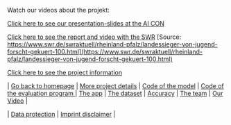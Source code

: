 Watch our videos about the projekt:

[Click here to see our presentation-slides at the AI CON](https://www.youtube.com/watch?v=Fi_lD6dlfEU)

[Click here to see the report and video with the SWR](https://www.swr.de/swraktuell/rheinland-pfalz/landessieger-von-jugend-forscht-gekuert-100.html)
[Source: https://www.swr.de/swraktuell/rheinland-pfalz/landessieger-von-jugend-forscht-gekuert-100.html](https://www.swr.de/swraktuell/rheinland-pfalz/landessieger-von-jugend-forscht-gekuert-100.html)


[Click here to see the project information](https://www.youtube.com/watch?v=XQqo0KjTO1Q&feature=youtu.be)






| [Go back to homepage](https://matheli.github.io/Fall_Detection_App_AI/.) | [More project details](https://matheli.github.io/Fall_Detection_App_AI/posts/More%20details.html) | [Code of the model](https://matheli.github.io/Fall_Detection_App_AI/posts/First_model.html) | [Code of the evaluation program ](https://matheli.github.io/Fall_Detection_App_AI/posts/Second_model.html) | [The app](https://matheli.github.io/Fall_Detection_App_AI/posts/The_app_code.html) | [The dataset](https://matheli.github.io/Fall_Detection_App_AI/posts/The_dataset.html) | [Accuracy](https://matheli.github.io/Fall_Detection_App_AI/posts/Accuracy.html) | [The team](https://matheli.github.io/Fall_Detection_App_AI/posts/The_team/The_team.html) | [Our Video](https://matheli.github.io/Fall_Detection_App_AI/posts/The_Video.html) |


| [Data protection](https://matheli.github.io/Fall_Detection_App_AI/posts/Datenschutzerkl%C3%A4rung) | [Imprint disclaimer](https://matheli.github.io/Fall_Detection_App_AI/posts/Impressum_Haftungsauschluss) |

